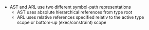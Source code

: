 
- AST and ARL use two different symbol-path representations
  - AST uses absolute hierarchical references from type root
  - ARL uses relative references specified relativ to the active
    type scope or bottom-up (exec/constraint) scope